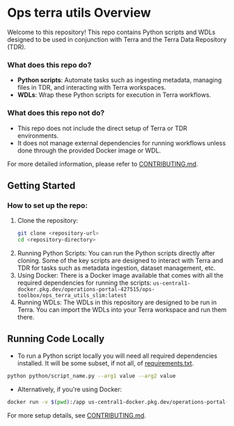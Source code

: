 # Ops terra utils Overview

Welcome to this repository! This repo contains Python scripts and WDLs designed to be used in conjunction with Terra and the Terra Data Repository (TDR).

### What does this repo do?

- **Python scripts**: Automate tasks such as ingesting metadata, managing files in TDR, and interacting with Terra workspaces.
- **WDLs**: Wrap these Python scripts for execution in Terra workflows.

### What does this repo not do?

- This repo does not include the direct setup of Terra or TDR environments.
- It does not manage external dependencies for running workflows unless done through the provided Docker image or WDL.

For more detailed information, please refer to [CONTRIBUTING.md](CONTRIBUTING.md).

## Getting Started

### How to set up the repo:

1. Clone the repository:
   ```bash
   git clone <repository-url>
   cd <repository-directory>
2. Running Python Scripts: You can run the Python scripts directly after cloning. Some of the key scripts are designed to interact with Terra and TDR for tasks such as metadata ingestion, dataset management, etc.
3. Using Docker: There is a Docker image available that comes with all the required dependencies for running the scripts: 
`us-central1-docker.pkg.dev/operations-portal-427515/ops-toolbox/ops_terra_utils_slim:latest`
4. Running WDLs: The WDLs in this repository are designed to be run in Terra. You can import the WDLs into your Terra workspace and run them there.

## Running Code Locally
- To run a Python script locally you will need all required dependencies installed. It will be some subset, if not all, of [requirements.txt](requirements.txt).
```bash
python python/script_name.py --arg1 value --arg2 value
```
- Alternatively, if you're using Docker:
```bash
docker run -v $(pwd):/app us-central1-docker.pkg.dev/operations-portal-427515/ops-toolbox/ops_terra_utils_slim:latest python /app/script_name.py --arg1 value --arg2 value
```

For more setup details, see [CONTRIBUTING.md](CONTRIBUTING.md).
